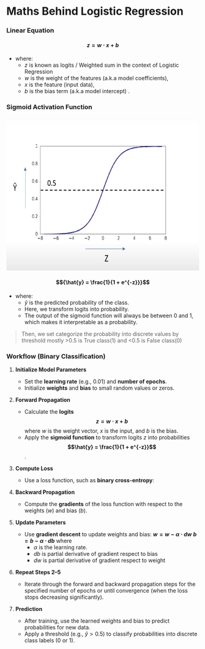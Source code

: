 # Maths Behind Logistic Regression

### Linear Equation

#### $${z = w \cdot x + b}$$

- where:
  - $z$ is known as logits / Weighted sum in the context of Logistic Regression
  - $w$ is the weight of the features (a.k.a model coefficients),
  - $x$ is the feature (input data),
  - $b$ is the bias term (a.k.a model intercept) .

### Sigmoid Activation Function

<img src="../../../../assets/sigmoid-function.png" width="600x" height="400px" />

#### $${\hat{y} = \frac{1}{1 + e^{-z}}}$$

- where:
  - $\hat{y}$ is the predicted probability of the class.
  - Here, we transform logits into probability.
  - The output of the sigmoid function will always be between 0 and 1, which makes it interpretable as a probability.

> Then, we set categorize the probability into discrete values by threshold mostly >0.5 is True class(1) and <0.5 is False class(0)

### Workflow (Binary Classification)

1. **Initialize Model Parameters**
   - Set the **learning rate** (e.g., 0.01) and **number of epochs**.
   - Initialize **weights** and **bias** to small random values or zeros.

2. **Forward Propagation**
   - Calculate the **logits** **$$z = w \cdot x + b$$** where $w$ is the weight vector, $x$ is the input, and $b$ is the bias.
   - Apply the **sigmoid function** to transform logits $z$ into probabilities **$$\hat{y} = \frac{1}{1 + e^{-z}}$$**.

3. **Compute Loss**
   - Use a loss function, such as **binary cross-entropy**:

4. **Backward Propagation**
   - Compute the **gradients** of the loss function with respect to the weights ($w$) and bias ($b$).

5. **Update Parameters**
   - Use **gradient descent** to update weights and bias:
   **$w = w - \alpha \cdot dw$**
   **$b = b - \alpha \cdot db$**
   where
      - $\alpha$ is the learning rate.
      - $db$ is partial derivative of gradient respect to bias
      - $dw$ is partial derivative of gradient respect to weight

6. **Repeat Steps 2–5**
   - Iterate through the forward and backward propagation steps for the specified number of epochs or until convergence (when the loss stops decreasing significantly).

7. **Prediction**
   - After training, use the learned weights and bias to predict probabilities for new data.
   - Apply a threshold (e.g., $\hat{y} > 0.5$) to classify probabilities into discrete class labels (0 or 1).
